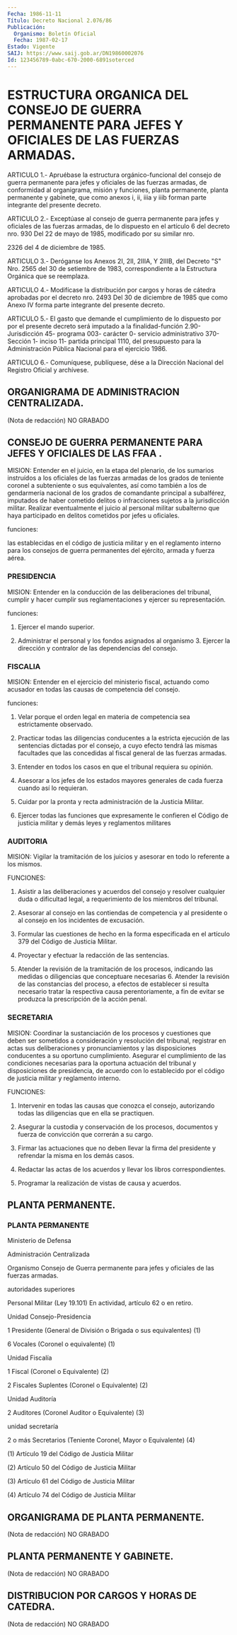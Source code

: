 ```yaml
---
Fecha: 1986-11-11
Título: Decreto Nacional 2.076/86
Publicación:
  Organismo: Boletín Oficial
  Fecha: 1987-02-17
Estado: Vigente
SAIJ: https://www.saij.gob.ar/DN19860002076
Id: 123456789-0abc-670-2000-6891soterced
---
```

# ESTRUCTURA ORGANICA DEL CONSEJO DE GUERRA PERMANENTE PARA JEFES Y OFICIALES DE LAS FUERZAS ARMADAS.

<a id="1"></a>
ARTICULO 1.- Apruébase la estructura orgánico-funcional del consejo de guerra permanente para jefes y oficiales de las fuerzas armadas, de conformidad al organigrama, misión y funciones, planta permanente, planta permanente y gabinete, que como anexos i, ii, iiia y iiib forman parte integrante del presente decreto.

<a id="2"></a>
ARTICULO 2.- Exceptúase al consejo de guerra permanente para jefes y oficiales de las fuerzas armadas, de lo dispuesto en el artículo 6 del decreto nro. 930 Del 22 de mayo de 1985, modificado por su similar nro.

2326 del 4 de diciembre de 1985.

<a id="3"></a>
ARTICULO 3.- Deróganse los Anexos 2I, 2II, 2IIIA, Y 2IIIB, del Decreto "S" Nro. 2565 del 30 de setiembre de 1983, correspondiente a la Estructura Orgánica que se reemplaza.

<a id="4"></a>
ARTICULO 4.- Modifícase la distribución por cargos y horas de cátedra aprobadas por el decreto nro. 2493 Del 30 de diciembre de 1985 que como Anexo IV forma parte integrante del presente decreto.

<a id="5"></a>
ARTICULO 5.- El gasto que demande el cumplimiento de lo dispuesto por por el presente decreto será imputado a la finalidad-función 2.90- Jurisdicción 45- programa 003- carácter 0- servicio administrativo 370- Sección 1- inciso 11- partida principal 1110, del presupuesto para la Administración Pública Nacional para el ejercicio 1986.

<a id="6"></a>
ARTICULO 6.- Comuníquese, publíquese, dése a la Dirección Nacional del Registro Oficial y archívese.

## ORGANIGRAMA DE ADMINISTRACION CENTRALIZADA.

<a id="1"></a>
(Nota de redacción) NO GRABADO

## CONSEJO  DE GUERRA PERMANENTE PARA JEFES Y OFICIALES DE LAS  FFAA .

<a id="1"></a>
MISION: Entender en el juicio, en la etapa del plenario, de los sumarios instruídos a los oficiales de las fuerzas armadas de los grados de teniente coronel a subteniente o sus equivalentes, así como también a los de gendarmería nacional de los grados de comandante principal a subalférez, imputados de haber cometido delitos o infracciones sujetos a la jurisdicción militar. Realizar eventualmente el juicio al personal militar subalterno que haya participado en delitos cometidos por jefes u oficiales.

funciones:

las establecidas en el código de justicia militar y en el reglamento interno para los consejos de guerra permanentes del ejército, armada y fuerza aérea.

### PRESIDENCIA

<a id="2"></a>
MISION: Entender en la conducción de las deliberaciones del tribunal, cumplir y hacer cumplir sus reglamentaciones y ejercer su representación.

funciones:

1. Ejercer el mando superior.

2. Administrar el personal y los fondos asignados al organismo 3. Ejercer la dirección y contralor de las dependencias del consejo.

### FISCALIA

<a id="3"></a>
MISION: Entender en el ejercicio del ministerio fiscal, actuando como acusador en todas las causas de competencia del consejo.

funciones:

1. Velar porque el orden legal en materia de competencia sea estrictamente observado.

2. Practicar todas las diligencias conducentes a la estricta ejecución de las sentencias dictadas por el consejo, a cuyo efecto tendrá las mismas facultades que las concedidas al fiscal general de las fuerzas armadas.

3. Entender en todos los casos en que el tribunal requiera su opinión.

4. Asesorar a los jefes de los estados mayores generales de cada fuerza cuando así lo requieran.

5. Cuidar por la pronta y recta administración de la Justicia Militar.

6. Ejercer todas las funciones que expresamente le confieren el Código de justicia militar y demás leyes y reglamentos militares

### AUDITORIA

<a id="4"></a>
MISION: Vigilar la tramitación de los juicios y asesorar en todo lo referente a los mismos.

FUNCIONES:

1. Asistir a las deliberaciones y acuerdos del consejo y resolver cualquier duda o dificultad legal, a requerimiento de los miembros del tribunal.

2. Asesorar al consejo en las contiendas de competencia y al presidente o al consejo en los incidentes de excusación.

3. Formular las cuestiones de hecho en la forma especificada en el artículo 379 del Código de Justicia Militar.

4. Proyectar y efectuar la redacción de las sentencias.

5. Atender la revisión de la tramitación de los procesos, indicando las medidas o diligencias que conceptuare necesarias 6. Atender la revisión de las constancias del proceso, a efectos de establecer si resulta necesario tratar la respectiva causa perentoriamente, a fin de evitar se produzca la prescripción de la acción penal.

### SECRETARIA

<a id="5"></a>
MISION: Coordinar la sustanciación de los procesos y cuestiones que deben ser sometidos a consideración y resolución del tribunal, registrar en actas sus deliberaciones y pronunciamientos y las disposiciones conducentes a su oportuno cumplimiento. Asegurar el cumplimiento de las condiciones necesarias para la oportuna actuación del tribunal y disposiciones de presidencia, de acuerdo con lo establecido por el código de justicia militar y reglamento interno.

FUNCIONES:

1. Intervenir en todas las causas que conozca el consejo, autorizando todas las diligencias que en ella se practiquen.

2. Asegurar la custodia y conservación de los procesos, documentos y fuerza de convicción que correrán a su cargo.

3. Firmar las actuaciones que no deben llevar la firma del presidente y refrendar la misma en los demás casos.

4. Redactar las actas de los acuerdos y llevar los libros correspondientes.

5. Programar la realización de vistas de causa y acuerdos.

## PLANTA PERMANENTE.

### PLANTA PERMANENTE

<a id="1"></a>
Ministerio de Defensa

Administración Centralizada

Organismo Consejo de Guerra permanente para jefes y oficiales de las fuerzas armadas.

autoridades superiores

Personal Militar (Ley 19.101) En actividad, artículo 62 o en retiro.

Unidad Consejo-Presidencia

1 Presidente (General de División o Brigada o sus equivalentes) (1)

6 Vocales (Coronel o equivalente) (1)

Unidad Fiscalía

1 Fiscal (Coronel o Equivalente) (2)

2 Fiscales Suplentes (Coronel o Equivalente) (2)

Unidad Auditoría

2 Auditores (Coronel Auditor o Equivalente) (3)

unidad secretaría

2 o más Secretarios (Teniente Coronel, Mayor o Equivalente) (4)

(1) Artículo 19 del Código de Justicia Militar

(2) Artículo 50 del Código de Justicia Militar

(3) Artículo 61 del Código de Justicia Militar

(4) Artículo 74 del Código de Justicia Militar

## ORGANIGRAMA DE PLANTA PERMANENTE.

<a id="1"></a>
(Nota de redacción) NO GRABADO

## PLANTA PERMANENTE Y GABINETE.

<a id="1"></a>
(Nota de redacción) NO GRABADO

## DISTRIBUCION POR CARGOS Y HORAS DE CATEDRA.

<a id="1"></a>
(Nota de redacción) NO GRABADO